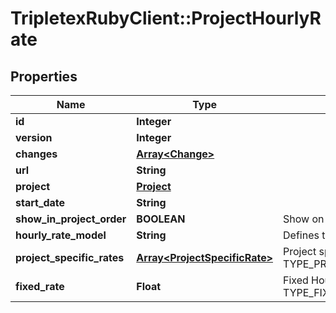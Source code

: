 # TripletexRubyClient::ProjectHourlyRate

## Properties
Name | Type | Description | Notes
------------ | ------------- | ------------- | -------------
**id** | **Integer** |  | [optional] 
**version** | **Integer** |  | [optional] 
**changes** | [**Array&lt;Change&gt;**](Change.md) |  | [optional] 
**url** | **String** |  | [optional] 
**project** | [**Project**](Project.md) |  | [optional] 
**start_date** | **String** |  | 
**show_in_project_order** | **BOOLEAN** | Show on contract confirmation/offers | [optional] 
**hourly_rate_model** | **String** | Defines the model used for the hourly rate. | 
**project_specific_rates** | [**Array&lt;ProjectSpecificRate&gt;**](ProjectSpecificRate.md) | Project specific rates if hourlyRateModel is TYPE_PROJECT_SPECIFIC_HOURLY_RATES.  | [optional] 
**fixed_rate** | **Float** | Fixed Hourly rates if hourlyRateModel is TYPE_FIXED_HOURLY_RATE. | [optional] 


